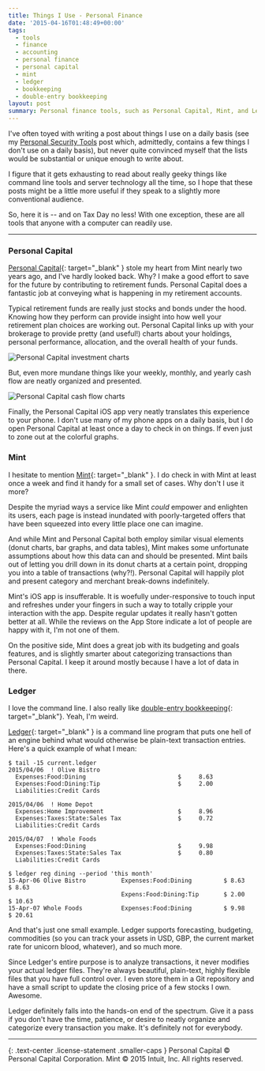 ```yaml
---
title: Things I Use - Personal Finance
date: '2015-04-16T01:48:49+00:00'
tags:
  - tools
  - finance
  - accounting
  - personal finance
  - personal capital
  - mint
  - ledger
  - bookkeeping
  - double-entry bookkeeping
layout: post
summary: Personal finance tools, such as Personal Capital, Mint, and Ledger, can provide useful insight and visualizations into how your money is being spent, how your portfolio is performing, and how well you're budgeting.
---
```


I've often toyed with writing a post about things I use on a daily basis (see my [Personal Security Tools](/personal-security-tools/) post which, admittedly, contains a few things I don't use on a daily basis), but never quite convinced myself that the lists would be substantial or unique enough to write about.

I figure that it gets exhausting to read about really geeky things like command line tools and server technology all the time, so I hope that these posts might be a little more useful if they speak to a slightly more conventional audience.

So, here it is -- and on Tax Day no less! With one exception, these are all tools that anyone with a computer can readily use.

<!-- e -->
<span id="more"></span>
<hr>

### Personal Capital

[Personal Capital](https://www.personalcapital.com){: target="_blank" } stole my heart from Mint nearly two years ago, and I've hardly looked back. Why? I make a good effort to save for the future by contributing to retirement funds. Personal Capital does a fantastic job at conveying what is happening in my retirement accounts.

Typical retirement funds are really just stocks and bonds under the hood. Knowing how they perform can provide insight into how well your retirement plan choices are working out. Personal Capital links up with your brokerage to provide pretty (and useful!) charts about your holdings, personal performance, allocation, and the overall health of your funds.

![Personal Capital investment charts](/assets/img/2015-04-15-things-i-use-personal-finance/personal-capital-investment.png)

But, even more mundane things like your weekly, monthly, and yearly cash flow are neatly organized and presented.

![Personal Capital cash flow charts](/assets/img/2015-04-15-things-i-use-personal-finance/personal-capital-cash-flow.png)

Finally, the Personal Capital iOS app very neatly translates this experience to your phone. I don't use many of my phone apps on a daily basis, but I do open Personal Capital at least once a day to check in on things. If even just to zone out at the colorful graphs.

### Mint

I hesitate to mention [Mint](https://www.mint.com){: target="_blank" }. I do check in with Mint at least once a week and find it handy for a small set of cases. Why don't I use it more?

Despite the myriad ways a service like Mint *could* empower and enlighten its users, each page is instead inundated with poorly-targeted offers that have been squeezed into every little place one can imagine.

And while Mint and Personal Capital both employ similar visual elements (donut charts, bar graphs, and data tables), Mint makes some unfortunate assumptions about how this data can and should be presented. Mint bails out of letting you drill down in its donut charts at a certain point, dropping you into a table of transactions (why?!). Personal Capital will happily plot and present category and merchant break-downs indefinitely.

Mint's iOS app is insufferable. It is woefully under-responsive to touch input and refreshes under your fingers in such a way to totally cripple your interaction with the app. Despite regular updates it really hasn't gotten better at all. While the reviews on the App Store indicate a lot of people are happy with it, I'm not one of them.

On the positive side, Mint does a great job with its budgeting and goals features, and is slightly smarter about categorizing transactions than Personal Capital. I keep it around mostly because I have a lot of data in there.

### Ledger

I love the command line. I also really like [double-entry bookkeeping](https://en.wikipedia.org/wiki/Double-entry_bookkeeping_system){: target="_blank"}. Yeah, I'm weird.

[Ledger](http://www.ledger-cli.org){: target="_blank" } is a command line program that puts one hell of an engine behind what would otherwise be plain-text transaction entries. Here's a quick example of what I mean:

~~~ text
$ tail -15 current.ledger
2015/04/06  ! Olive Bistro
  Expenses:Food:Dining                          $     8.63
  Expenses:Food:Dining:Tip                      $     2.00
  Liabilities:Credit Cards

2015/04/06  ! Home Depot
  Expenses:Home Improvement                     $     8.96
  Expenses:Taxes:State:Sales Tax                $     0.72
  Liabilities:Credit Cards

2015/04/07  ! Whole Foods
  Expenses:Food:Dining                          $     9.98
  Expenses:Taxes:State:Sales Tax                $     0.80
  Liabilities:Credit Cards

$ ledger reg dining --period 'this month'
15-Apr-06 Olive Bistro          Expenses:Food:Dining         $ 8.63       $ 8.63
                                Expens:Food:Dining:Tip       $ 2.00      $ 10.63
15-Apr-07 Whole Foods           Expenses:Food:Dining         $ 9.98      $ 20.61
~~~

And that's just one small example. Ledger supports forecasting, budgeting, commodities (so you can track your assets in USD, GBP, the current market rate for unicorn blood, whatever), and so much more.

Since Ledger's entire purpose is to analyze transactions, it never modifies your actual ledger files. They're always beautiful, plain-text, highly flexible files that you have full control over. I even store them in a Git repository and have a small script to update the closing price of a few stocks I own. Awesome.

Ledger definitely falls into the hands-on end of the spectrum. Give it a pass if you don't have the time, patience, or desire to neatly organize and categorize every transaction you make. It's definitely not for everybody.

<hr>

{: .text-center .license-statement .smaller-caps }
Personal Capital © Personal Capital Corporation. Mint © 2015 Intuit, Inc. All rights reserved.

